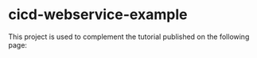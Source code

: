 # cicd-webservice-example
This project is used to complement the tutorial published on the following page:

